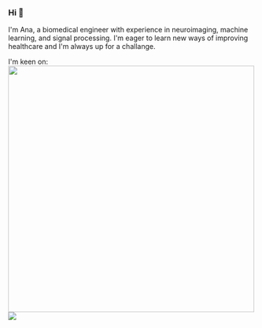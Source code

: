### Hi 👋

I'm Ana, a biomedical engineer with experience in neuroimaging, machine learning, and signal processing. I'm eager to learn new ways of improving healthcare and I'm always up for a challange.  <i class="devicon-matlab-plain"></i>
          

I'm keen on: 
            <img width="500" src="https://cdn.jsdelivr.net/gh/devicons/devicon/icons/python/python-original-wordmark.svg" />
            <img src="https://cdn.jsdelivr.net/gh/devicons/devicon/icons/matlab/matlab-original.svg" />
          

<!--
[![Top Langs](https://github-readme-stats.vercel.app/api/top-langs/?username=anamatoso&layout=compact&theme=dark)](https://github.com/anamatoso/github-readme-stats)



**anamatoso/anamatoso** is a ✨ _special_ ✨ repository because its `README.md` (this file) appears on your GitHub profile.

Here are some ideas to get you started:

- 🔭 I’m currently working on ...
- 🌱 I’m currently learning ...
- 👯 I’m looking to collaborate on ...
- 🤔 I’m looking for help with ...
- 💬 Ask me about ...
- 📫 How to reach me: ...
- 😄 Pronouns: ...
- ⚡ Fun fact: ...
-->
